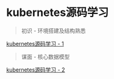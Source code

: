 # kubernetes源码学习

> 初识 - 环境搭建及结构熟悉

[kubernetes源码学习 - 1]

> 谋面 - 核心数据模型

[kubernetes源码学习 - 2]








[kubernetes源码学习 - 1]:(./source-code-learning-1.md)
[kubernetes源码学习 - 2]:(./source-code-learning-2.md)
